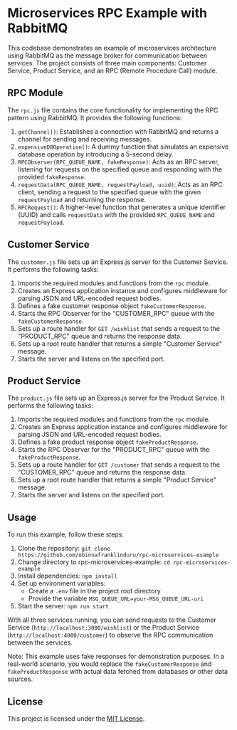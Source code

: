 # Microservices RPC Example with RabbitMQ

This codebase demonstrates an example of microservices architecture using RabbitMQ as the message broker for communication between services. The project consists of three main components: Customer Service, Product Service, and an RPC (Remote Procedure Call) module.

## RPC Module

The `rpc.js` file contains the core functionality for implementing the RPC pattern using RabbitMQ. It provides the following functions:

1. `getChannel()`: Establishes a connection with RabbitMQ and returns a channel for sending and receiving messages.
2. `expensiveDBOperation()`: A dummy function that simulates an expensive database operation by introducing a 5-second delay.
3. `RPCObserver(RPC_QUEUE_NAME, fakeResponse)`: Acts as an RPC server, listening for requests on the specified queue and responding with the provided `fakeResponse`.
4. `requestData(RPC_QUEUE_NAME, requestPayload, uuid)`: Acts as an RPC client, sending a request to the specified queue with the given `requestPayload` and returning the response.
5. `RPCRequest()`: A higher-level function that generates a unique identifier (UUID) and calls `requestData` with the provided `RPC_QUEUE_NAME` and `requestPayload`.

## Customer Service

The `customer.js` file sets up an Express.js server for the Customer Service. It performs the following tasks:

1. Imports the required modules and functions from the `rpc` module.
2. Creates an Express application instance and configures middleware for parsing JSON and URL-encoded request bodies.
3. Defines a fake customer response object `fakeCustomerResponse`.
4. Starts the RPC Observer for the "CUSTOMER_RPC" queue with the `fakeCustomerResponse`.
5. Sets up a route handler for `GET /wishlist` that sends a request to the "PRODUCT_RPC" queue and returns the response data.
6. Sets up a root route handler that returns a simple "Customer Service" message.
7. Starts the server and listens on the specified port.

## Product Service

The `product.js` file sets up an Express.js server for the Product Service. It performs the following tasks:

1. Imports the required modules and functions from the `rpc` module.
2. Creates an Express application instance and configures middleware for parsing JSON and URL-encoded request bodies.
3. Defines a fake product response object `fakeProductResponse`.
4. Starts the RPC Observer for the "PRODUCT_RPC" queue with the `fakeProductResponse`.
5. Sets up a route handler for `GET /customer` that sends a request to the "CUSTOMER_RPC" queue and returns the response data.
6. Sets up a root route handler that returns a simple "Product Service" message.
7. Starts the server and listens on the specified port.

## Usage

To run this example, follow these steps:

1. Clone the repository: `git clone https://github.com/obinnafranklinduru/rpc-microservices-example`
2. Change directory to rpc-microservices-example: `cd rpc-microservices-example`
3. Install dependencies: `npm install`
4. Set up environment variables:
   - Create a `.env` file in the project root directory
   - Provide the variable `MSG_QUEUE_URL=your-MSG_QUEUE_URL-uri`
5. Start the server: `npm run start`

With all three services running, you can send requests to the Customer Service (`http://localhost:3000/wishlist`) or the Product Service (`http://localhost:4000/customer`) to observe the RPC communication between the services.

Note: This example uses fake responses for demonstration purposes. In a real-world scenario, you would replace the `fakeCustomerResponse` and `fakeProductResponse` with actual data fetched from databases or other data sources.

## License

This project is licensed under the [MIT License](https://github.com/obinnafranklinduru/rpc-microservices-example/blob/master/LICENSE).

